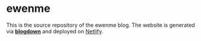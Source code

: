 # ewenme

This is the source repository of the ewenme blog. The website is generated via [**blogdown**](https://github.com/rstudio/blogdown) and deployed on [Netlify](https://www.netlify.com).
